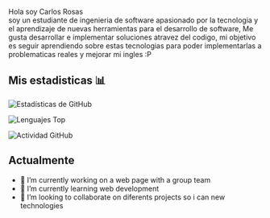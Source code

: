 

Hola soy Carlos Rosas  
soy un estudiante de ingenieria de software apasionado por la tecnologia y el aprendizaje de nuevas herramientas para el desarrollo de software, Me gusta desarrollar e implementar soluciones atravez del codigo, mi objetivo es seguir aprendiendo sobre estas tecnologias para poder implementarlas a problematicas reales y mejorar mi ingles :P

## Mis estadisticas 📊
![Estadísticas de GitHub](https://github-readme-stats.vercel.app/api?username=patomax31&show_icons=true&theme=radical)

![Lenguajes Top](https://github-readme-stats.vercel.app/api/top-langs/?username=patomax31&layout=compact&theme=dark)

![Actividad GitHub](https://activity-graph.herokuapp.com/graph?patomax31=tunombre&theme=react-dark)

## Actualmente
- 🔭 I’m currently working on a web page with a group team
- 🌱 I’m currently learning web development
- 👯 I’m looking to collaborate on diferents projects so i can new technologies

